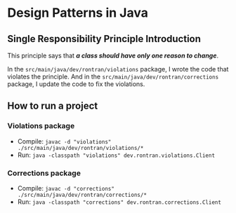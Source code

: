 # Design Patterns in Java
## Single Responsibility Principle Introduction
This principle says that **_a class should have only one reason to change_**.

In the `src/main/java/dev/rontran/violations` package, I wrote the code that violates the principle.
And in the `src/main/java/dev/rontran/corrections` package, I update the code to fix the violations.

## How to run a project
### Violations package
* Compile: `javac -d "violations" ./src/main/java/dev/rontran/violations/*`
* Run: `java -classpath "violations" dev.rontran.violations.Client`
### Corrections package
* Compile: `javac -d "corrections" ./src/main/java/dev/rontran/corrections/*`
* Run: `java -classpath "corrections" dev.rontran.corrections.Client`
